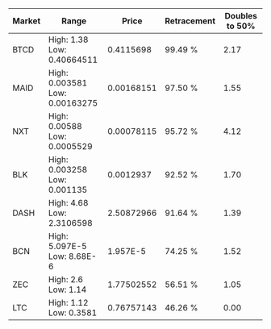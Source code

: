 | Market | Range | Price| Retracement | Doubles to 50% |
| --- | --- | --- | --- | --- |
| BTCD | High: 1.38<br />Low: 0.40664511 | 0.4115698 | 99.49 % | 2.17 |
| MAID | High: 0.003581<br />Low: 0.00163275 | 0.00168151 | 97.50 % | 1.55 |
| NXT | High: 0.00588<br />Low: 0.0005529 | 0.00078115 | 95.72 % | 4.12 |
| BLK | High: 0.003258<br />Low: 0.001135 | 0.0012937 | 92.52 % | 1.70 |
| DASH | High: 4.68<br />Low: 2.3106598 | 2.50872966 | 91.64 % | 1.39 |
| BCN | High: 5.097E-5<br />Low: 8.68E-6 | 1.957E-5 | 74.25 % | 1.52 |
| ZEC | High: 2.6<br />Low: 1.14 | 1.77502552 | 56.51 % | 1.05 |
| LTC | High: 1.12<br />Low: 0.3581 | 0.76757143 | 46.26 % | 0.00 |
